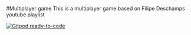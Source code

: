 #Multiplayer game
This is a multiplayer game based on Filipe Deschamps youtube playlist

[![Gitpod ready-to-code](https://img.shields.io/badge/Gitpod-ready--to--code-blue?logo=gitpod)](https://gitpod.io/#https://github.com/moraisrafael/multiplayergame)
